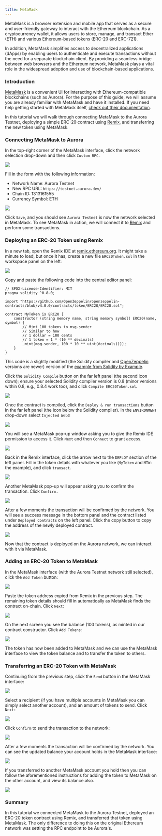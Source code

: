 ```yaml
---
title: MetaMask
---
```

MetaMask is a browser extension and mobile app that serves as a secure and user-friendly gateway to interact with the Ethereum blockchain. As a cryptocurrency wallet, it allows users to store, manage, and transact Ether (ETH) and various Ethereum-based tokens (ERC-20 and ERC-721). 

In addition, MetaMask simplifies access to decentralized applications (dApps) by enabling users to authenticate and execute transactions without the need for a separate blockchain client. By providing a seamless bridge between web browsers and the Ethereum network, MetaMask plays a vital role in the widespread adoption and use of blockchain-based applications.

### Introduction[​](https://doc.aurora.dev/interact/metamask#introduction "Direct link to heading")

[MetaMask](https://metamask.io/) is a convenient UI for interacting with Ethereum-compatible blockchains (such as Aurora). For the purpose of this guide, we will assume you are already familiar with MetaMask and have it installed. If you need help getting started with MetaMask itself, [check out their documentation](https://metamask.io/faqs.html).

In this tutorial we will walk through connecting MetaMask to the Aurora Testnet, deploying a simple ERC-20 contract using [Remix](https://remix.ethereum.org/), and transferring the new token using MetaMask.

### Connecting MetaMask to Aurora[​](https://doc.aurora.dev/interact/metamask#connecting-metamask-to-aurora "Direct link to heading")

In the top-right corner of the MetaMask interface, click the network selection drop-down and then click `Custom RPC`.

![](https://www.datocms-assets.com/95026/1679469164-metamask_choose_network-0d3034f88dcd7bc92f61df7d1be9bb7c.png)

Fill in the form with the following information:

* Network Name: Aurora Testnet
* New RPC URL: `https://testnet.aurora.dev/`
* Chain ID: 1313161555
* Currency Symbol: ETH

![](https://www.datocms-assets.com/95026/1679469198-metamask_create_aurora_rpc-e61eab72f8fa70386b43ed3c1d403d11.png)

Click `Save`, and you should see `Aurora Testnet` is now the network selected in MetaMask. To see MetaMask in action, we will connect it to [Remix](https://remix.ethereum.org/) and perform some transactions.

### Deploying an ERC-20 Token using Remix[​](https://doc.aurora.dev/interact/metamask#deploying-an-erc-20-token-using-remix "Direct link to heading")

In a new tab, open the Remix IDE at [remix.ethereum.org](https://remix.ethereum.org/). It might take a minute to load, but once it has, create a new file `ERC20Token.sol` in the workspace panel on the left:

![](https://www.datocms-assets.com/95026/1679469248-remix_new_file-15cadba3e578d16df451448175231e8b.png)

Copy and paste the following code into the central editor panel:

```solidity
// SPDX-License-Identifier: MIT
pragma solidity ^0.8.0;

import "https://github.com/OpenZeppelin/openzeppelin-contracts/blob/v4.0.0/contracts/token/ERC20/ERC20.sol";

contract MyToken is ERC20 {
    constructor (string memory name, string memory symbol) ERC20(name, symbol) {
        // Mint 100 tokens to msg.sender
        // Similar to how
        // 1 dollar = 100 cents
        // 1 token = 1 * (10 ** decimals)
        _mint(msg.sender, 100 * 10 ** uint(decimals()));
    }
}
```

This code is a slightly modified (the Solidity compiler and [OpenZeppelin](https://openzeppelin.com/contracts/) versions are newer) version of the [example from Solidity by Example](https://solidity-by-example.org/app/erc20/).

Click the `Solidity Compile` button on the far left panel (the second icon down); ensure your selected Solidity compiler version is 0.8 (minor versions within 0.8, e.g., 0.8.4 work too), and click `Compile ERC20Token.sol`.

![](https://www.datocms-assets.com/95026/1679469384-remix_solidity_compile-1f459820c9caef73c47d3af1c87e71a6.png)

Once the contract is compiled, click the `Deploy & run transactions` button in the far left panel (the icon below the Solidity compiler). In the `ENVIRONMENT` drop-down select `Injected Web3`

![](https://www.datocms-assets.com/95026/1679469397-remix_injected_web3-dbb0d671a1703239451d7d4e133f68ba.png)

You will see a MetaMask pop-up window asking you to give the Remix IDE permission to access it. Click `Next` and then `Connect` to grant access.

![](https://www.datocms-assets.com/95026/1679469450-remix_connect_with_metamask-9d8214740f372d3b41e489cbe23c5884.png)

Back in the Remix interface, click the arrow next to the `DEPLOY` section of the left panel. Fill in the token details with whatever you like (`MyToken` and `MT`in the example), and click `transact.`

![](https://www.datocms-assets.com/95026/1679469541-remix_deploy_contract-6423d60330003a7ffc0dc28ee5cd8178.png)

Another MetaMask pop-up will appear asking you to confirm the transaction. Click `Confirm.`

![](https://www.datocms-assets.com/95026/1679469583-remix_deploy_contract_metamask_confirm-6b4f8c2a751ec4a4b6ad9df96584c623.png)

After a few moments the transaction will be confirmed by the network. You will see a success message in the bottom panel and the contract listed under `Deployed Contracts` on the left panel. Click the copy button to copy the address of the newly deployed contract.

![](https://www.datocms-assets.com/95026/1679469624-remix_deploy_contract_confirmed-59390e985747c30736f46356a88b4ff1.png)

Now that the contract is deployed on the Aurora network, we can interact with it via MetaMask.

### Adding an ERC-20 Token to MetaMask[​](https://doc.aurora.dev/interact/metamask#adding-an-erc-20-token-to-metamask "Direct link to heading")

In the MetaMask interface (with the Aurora Testnet network still selected), click the `Add Token` button:

![](https://www.datocms-assets.com/95026/1679469657-metamask_add_token_button-bab734e9daaa3f2ed163762334d7f67b.png)

Paste the token address copied from Remix in the previous step. The remaining token details should fill in automatically as MetaMask finds the contract on-chain. Click `Next`:

![](https://www.datocms-assets.com/95026/1679469702-metamask_add_token-aba3998a127e59aa23fa54f0c9261fd3.png)

On the next screen you see the balance (100 tokens), as minted in our contract constructor. Click `Add Tokens:`

![](https://www.datocms-assets.com/95026/1679469741-metamask_add_token_confirm-7de3a02b810088ad3e92616a1ede4302.png)

The token has now been added to MetaMask and we can use the MetaMask interface to view the token balance and to transfer the token to others.

### Transferring an ERC-20 Token with MetaMask[​](https://doc.aurora.dev/interact/metamask#transferring-an-erc-20-token-with-metamask "Direct link to heading")

Continuing from the previous step, click the `Send` button in the MetaMask interface:

![](https://www.datocms-assets.com/95026/1679469777-metamask_my_token-7cb2274862fa1761a4f09e4a4cf732a4.png)

Select a recipient (if you have multiple accounts in MetaMask you can simply select another account), and an amount of tokens to send. Click `Next:`

![](https://www.datocms-assets.com/95026/1679469840-metamask_send_my_token-225db13fcf5b816e3f054f512b40f439.png)

Click `Confirm` to send the transaction to the network:

![](https://www.datocms-assets.com/95026/1679469894-metamask_send_my_token_confirm-7c919aba75d05efe04f8be29210a129b.png)

After a few moments the transaction will be confirmed by the network. You can see the updated balance your account holds in the MetaMask interface:

![](https://www.datocms-assets.com/95026/1679469923-metamask_my_token_sent_account1-139c1b898d909970a81f111acd870d80.png)

If you transferred to another MetaMask account you hold then you can follow the aforementioned instructions for adding the token to MetaMask on the other account, and view its balance also.

![](https://www.datocms-assets.com/95026/1679469959-metamask_add_token_account2-2450b009a315943298fe01d52ecffb3e.png)

### Summary[​](https://doc.aurora.dev/interact/metamask#summary "Direct link to heading")

In this tutorial we connected MetaMask to the Aurora Testnet, deployed an ERC-20 token contract using Remix, and transferred that token using MetaMask. The only difference to doing this on the original Ethereum network was setting the RPC endpoint to be Aurora's.
